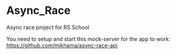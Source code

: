 # Async_Race
Async race project for RS School

You need to setup and start this mock-server for the app to work: https://github.com/mikhama/async-race-api
